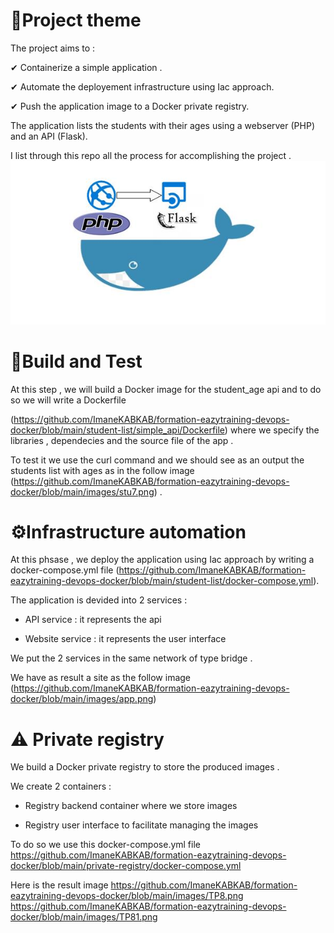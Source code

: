 # 🧾Project theme

The project aims to :

✔ Containerize a simple application .

✔ Automate the deployement infrastructure using Iac approach.

✔ Push the application image to a Docker private registry.

The application lists the students with their  ages using a webserver (PHP) and an API (Flask).

I list through this repo all the process for accomplishing the project . 
![private](https://github.com/ImaneKABKAB/formation-eazytraining-devops-docker/blob/main/images/image.jpg)

# 🔧Build and Test 
At this step , we will build a Docker image for the student_age api and to do so we will write a Dockerfile 

(https://github.com/ImaneKABKAB/formation-eazytraining-devops-docker/blob/main/student-list/simple_api/Dockerfile) where we specify the libraries , dependecies and the source file of the app .

To test it we use the curl command and we should see as an output the students list with ages as in the follow image 
(https://github.com/ImaneKABKAB/formation-eazytraining-devops-docker/blob/main/images/stu7.png) .

# ⚙️Infrastructure automation
At this phsase , we deploy the application using Iac approach by writing a docker-compose.yml file
(https://github.com/ImaneKABKAB/formation-eazytraining-devops-docker/blob/main/student-list/docker-compose.yml).

The application is devided into 2 services :

 - API service : it represents the api 
 
 - Website service : it represents the user interface 
 
 We put the 2 services in the same network of type bridge .
 
 We have as result  a site as the follow image (https://github.com/ImaneKABKAB/formation-eazytraining-devops-docker/blob/main/images/app.png)

# ⚠️ Private registry
We build a Docker private registry to store the produced images .

We create 2 containers :

 - Registry backend container where we store images 
 
 - Registry user interface  to facilitate managing the images
 
 To do so we use this docker-compose.yml file https://github.com/ImaneKABKAB/formation-eazytraining-devops-docker/blob/main/private-registry/docker-compose.yml
 
 Here is the result image https://github.com/ImaneKABKAB/formation-eazytraining-devops-docker/blob/main/images/TP8.png
 https://github.com/ImaneKABKAB/formation-eazytraining-devops-docker/blob/main/images/TP81.png
